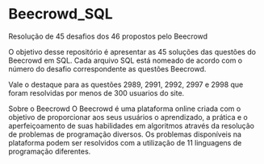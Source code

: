 # Beecrowd_SQL
Resolução de 45 desafios dos 46 propostos pelo Beecrowd

O objetivo desse repositório é apresentar as 45 soluções das questões do Beecrowd em SQL.
Cada arquivo SQL está nomeado de acordo com o número do desafio correspondente as questões Beecrowd.

Vale o destaque para as questões 2989, 2991, 2992, 2997 e 2998 que foram resolvidas por menos de 300 usuarios do site.

Sobre o Beecrowd
O Beecrowd é uma plataforma online criada com o objetivo de proporcionar aos seus usuários o aprendizado, 
a prática e o aperfeiçoamento de suas habilidades em algoritmos através da resolução de problemas de programação
diversos. Os problemas disponíveis na plataforma podem ser resolvidos com a utilização de 11 linguagens de programação diferentes.
